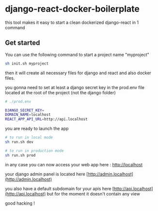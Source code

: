# django-react-docker-boilerplate
this tool makes it easy to start a clean dockerized django-react in 1 command

## Get started

You can use the following command to start a project name "myproject"

```bash
sh init.sh myproject
```

then it will create all necessary files for django and react and also docker files.

you gonna need to set at least a django secret key in the prod.env file located at the root of the project (not the django folder)

```bash
# ./prod.env

DJANGO_SECRET_KEY=
DOMAIN_NAME=localhost
REACT_APP_API_URL=http://api.localhost
```

you are ready to launch the app

```bash
# to run in local mode
sh run.sh dev

# to run in production mode
sh run.sh prod
```

in any case you can now access your web app here : [http://localhost](http://localhost)

your django admin panel is located here [http://admin.localhost](http://admin.localhost)

you also have a default subdomain for your apis here [http://api.localhost](http://api.localhost) but for the moment it doesn't contain any view

good hacking !
